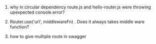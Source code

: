 1. why in circular dependency route.js and hello-router.js were throwing upexpected console.error?

2. Router.use('url', middlewareFn) . Does it always takes middle ware function?

3. how to give multiple route in swagger
